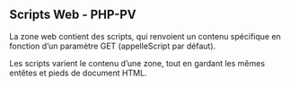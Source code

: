 ## Scripts Web - PHP-PV

La zone web contient des scripts, qui renvoient un contenu spécifique en fonction d’un paramètre GET (appelleScript par défaut).

Les scripts varient le contenu d’une zone, tout en gardant les mêmes entêtes et pieds de document HTML.
